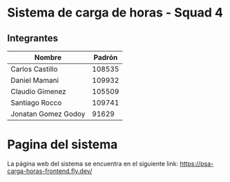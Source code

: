 # Sistema de carga de horas - Squad 4

## Integrantes

| Nombre | Padrón |
| --- | --- |
| Carlos Castillo | 108535 |
| Daniel Mamani | 109932 |
| Claudio Gimenez | 105509 |
| Santiago Rocco | 109741 |
| Jonatan Gomez Godoy | 91629 |  

# Pagina del sistema

La página web del sistema se encuentra en el siguiente link: https://psa-carga-horas-frontend.fly.dev/
